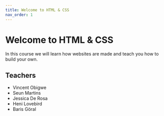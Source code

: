 ```yaml
---
title: Welcome to HTML & CSS
nav_order: 1
---
```


# Welcome to HTML & CSS

In this course we will learn how websites are made and teach you how to build your own.

## Teachers

* Vincent Obigwe
* Seun Martins
* Jessica De Rosa
* Heni Lovebird
* Baris Göral
